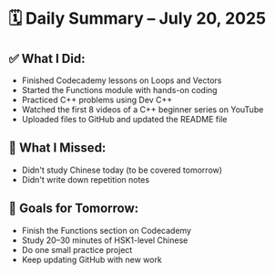 # 🗓️ Daily Summary – July 20, 2025

## ✅ What I Did:
- Finished Codecademy lessons on Loops and Vectors
- Started the Functions module with hands-on coding
- Practiced C++ problems using Dev C++
- Watched the first 8 videos of a C++ beginner series on YouTube
- Uploaded files to GitHub and updated the README file

## 🚫 What I Missed:
- Didn't study Chinese today (to be covered tomorrow)
- Didn't write down repetition notes

## 🎯 Goals for Tomorrow:
- Finish the Functions section on Codecademy
- Study 20–30 minutes of HSK1-level Chinese
- Do one small practice project
- Keep updating GitHub with new work
